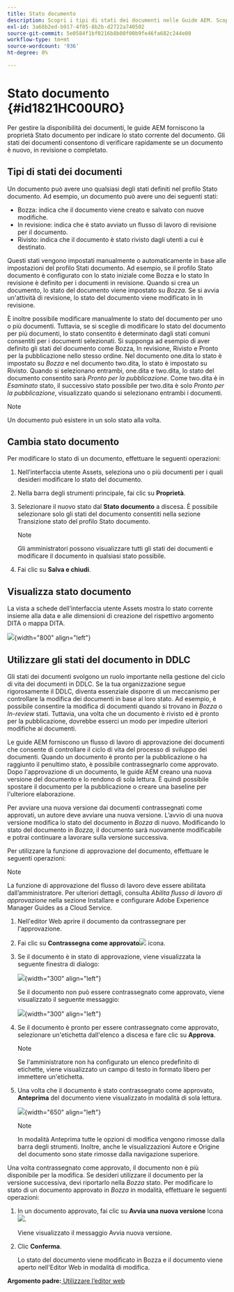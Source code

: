 ```yaml
---
title: Stato documento
description: Scopri i tipi di stati dei documenti nelle Guide AEM. Scopri come modificare o visualizzare lo stato del documento e come utilizzarlo in DDLC.
exl-id: 3a68b2ed-b917-4f05-8b2b-d2722a740502
source-git-commit: 5e0584f1bf0216b8b00f00b9fe46fa682c244e08
workflow-type: tm+mt
source-wordcount: '936'
ht-degree: 0%

---
```


# Stato documento {#id1821HC00URO}

Per gestire la disponibilità dei documenti, le guide AEM forniscono la proprietà Stato documento per indicare lo stato corrente del documento. Gli stati dei documenti consentono di verificare rapidamente se un documento è nuovo, in revisione o completato.

## Tipi di stati dei documenti

Un documento può avere uno qualsiasi degli stati definiti nel profilo Stato documento. Ad esempio, un documento può avere uno dei seguenti stati:

- Bozza: indica che il documento viene creato e salvato con nuove modifiche.
- In revisione: indica che è stato avviato un flusso di lavoro di revisione per il documento.
- Rivisto: indica che il documento è stato rivisto dagli utenti a cui è destinato.

Questi stati vengono impostati manualmente o automaticamente in base alle impostazioni del profilo Stati documento. Ad esempio, se il profilo Stato documento è configurato con lo stato iniziale come Bozza e lo stato In revisione è definito per i documenti in revisione. Quando si crea un documento, lo stato del documento viene impostato su *Bozza*. Se si avvia un&#39;attività di revisione, lo stato del documento viene modificato in In revisione.

È inoltre possibile modificare manualmente lo stato del documento per uno o più documenti. Tuttavia, se si sceglie di modificare lo stato del documento per più documenti, lo stato consentito è determinato dagli stati comuni consentiti per i documenti selezionati. Si supponga ad esempio di aver definito gli stati del documento come Bozza, In revisione, Rivisto e Pronto per la pubblicazione nello stesso ordine. Nel documento one.dita lo stato è impostato su *Bozza* e nel documento two.dita, lo stato è impostato su Rivisto. Quando si selezionano entrambi, one.dita e two.dita, lo stato del documento consentito sarà *Pronto per la pubblicazione*. Come two.dita è in *Esaminato* stato, il successivo stato possibile per two.dita è solo *Pronto per la pubblicazione*, visualizzato quando si selezionano entrambi i documenti.

>[!NOTE]
>
> Un documento può esistere in un solo stato alla volta.

## Cambia stato documento

Per modificare lo stato di un documento, effettuare le seguenti operazioni:

1. Nell’interfaccia utente Assets, seleziona uno o più documenti per i quali desideri modificare lo stato del documento.
1. Nella barra degli strumenti principale, fai clic su **Proprietà**.
1. Selezionare il nuovo stato dal **Stato documento** a discesa. È possibile selezionare solo gli stati del documento consentiti nella sezione Transizione stato del profilo Stato documento.

   >[!NOTE]
   >
   >Gli amministratori possono visualizzare tutti gli stati dei documenti e modificare il documento in qualsiasi stato possibile.

1. Fai clic su **Salva e chiudi**.

## Visualizza stato documento

La vista a schede dell’interfaccia utente Assets mostra lo stato corrente insieme alla data e alle dimensioni di creazione del rispettivo argomento DITA o mappa DITA.

![](images/document_state.png){width="800" align="left"}

## Utilizzare gli stati del documento in DDLC

Gli stati dei documenti svolgono un ruolo importante nella gestione del ciclo di vita dei documenti in DDLC. Se la tua organizzazione segue rigorosamente il DDLC, diventa essenziale disporre di un meccanismo per controllare la modifica dei documenti in base al loro stato. Ad esempio, è possibile consentire la modifica di documenti quando si trovano in *Bozza* o *In-review* stati. Tuttavia, una volta che un documento è rivisto ed è pronto per la pubblicazione, dovrebbe esserci un modo per impedire ulteriori modifiche ai documenti.

Le guide AEM forniscono un flusso di lavoro di approvazione dei documenti che consente di controllare il ciclo di vita del processo di sviluppo dei documenti. Quando un documento è pronto per la pubblicazione o ha raggiunto il penultimo stato, è possibile contrassegnarlo come approvato. Dopo l&#39;approvazione di un documento, le guide AEM creano una nuova versione del documento e lo rendono di sola lettura. È quindi possibile spostare il documento per la pubblicazione o creare una baseline per l&#39;ulteriore elaborazione.

Per avviare una nuova versione dai documenti contrassegnati come approvati, un autore deve avviare una nuova versione. L’avvio di una nuova versione modifica lo stato del documento in *Bozza* di nuovo. Modificando lo stato del documento in *Bozza*, il documento sarà nuovamente modificabile e potrai continuare a lavorare sulla versione successiva.

Per utilizzare la funzione di approvazione del documento, effettuare le seguenti operazioni:

>[!NOTE]
>
> La funzione di approvazione del flusso di lavoro deve essere abilitata dall’amministratore. Per ulteriori dettagli, consulta *Abilita flusso di lavoro di approvazione* nella sezione Installare e configurare Adobe Experience Manager Guides as a Cloud Service.

1. Nell&#39;editor Web aprire il documento da contrassegnare per l&#39;approvazione.

1. Fai clic su **Contrassegna come approvato**![](images/mark_approve_icon.svg) icona.

1. Se il documento è in stato di approvazione, viene visualizzata la seguente finestra di dialogo:

   ![](images/mark-approved-correct-state.png){width="300" align="left"}

   Se il documento non può essere contrassegnato come approvato, viene visualizzato il seguente messaggio:

   ![](images/mark-approved-incorrect-state.png){width="300" align="left"}

1. Se il documento è pronto per essere contrassegnato come approvato, selezionare un&#39;etichetta dall&#39;elenco a discesa e fare clic su **Approva**.

   >[!NOTE]
   >
   > Se l&#39;amministratore non ha configurato un elenco predefinito di etichette, viene visualizzato un campo di testo in formato libero per immettere un&#39;etichetta.

1. Una volta che il documento è stato contrassegnato come approvato, **Anteprima** del documento viene visualizzato in modalità di sola lettura.

   ![](images/approved-doc-read-only.png){width="650" align="left"}

   >[!NOTE]
   >
   > In modalità Anteprima tutte le opzioni di modifica vengono rimosse dalla barra degli strumenti. Inoltre, anche le visualizzazioni Autore e Origine del documento sono state rimosse dalla navigazione superiore.


Una volta contrassegnato come approvato, il documento non è più disponibile per la modifica. Se desideri utilizzare il documento per la versione successiva, devi riportarlo nella *Bozza* stato. Per modificare lo stato di un documento approvato in *Bozza* in modalità, effettuare le seguenti operazioni:

1. In un documento approvato, fai clic su **Avvia una nuova versione** Icona ![](images/approved-restart-draft-mode-icon.svg).

   Viene visualizzato il messaggio Avvia nuova versione.

1. Clic **Conferma**.

   Lo stato del documento viene modificato in Bozza e il documento viene aperto nell&#39;Editor Web in modalità di modifica.


**Argomento padre:**[ Utilizzare l’editor web](web-editor.md)
